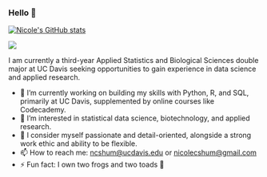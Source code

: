 ### Hello 👋

[![Nicole's GitHub stats](https://github-readme-stats.vercel.app/api?username=nicolecshum&theme=omni)](https://github.com/anuraghazra/github-readme-stats)

<img align="center" src="https://github-readme-stats.vercel.app/api/top-langs/?username=nicolecshum&theme=omni" />

I am currently a third-year Applied Statistics and Biological Sciences double major at UC Davis seeking opportunities to gain experience in data science and applied research. 

- 🔭 I’m currently working on building my skills with Python, R, and SQL, primarily at UC Davis, supplemented by online courses like Codecademy.
- 🌱 I’m interested in statistical data science, biotechnology, and applied research.
- 👯 I consider myself passionate and detail-oriented, alongside a strong work ethic and ability to be flexible.
- 📫 How to reach me: ncshum@ucdavis.edu or nicolecshum@gmail.com
- ⚡ Fun fact: I own two frogs and two toads :frog:

<!--
**nicolecshum/nicolecshum** is a ✨ _special_ ✨ repository because its `README.md` (this file) appears on your GitHub profile.

Here are some ideas to get you started:

- 🔭 I’m currently working on ...
- 🌱 I’m currently learning ...
- 👯 I’m looking to collaborate on ...
- 🤔 I’m looking for help with ...
- 💬 Ask me about ...
- 📫 How to reach me: ...
- 😄 Pronouns: ...
- ⚡ Fun fact: ...
-->
